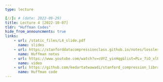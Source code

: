 ```yaml
---
type: lecture

[//]: # (date: 2022-09-29)
title: Lecture 4 [2022-10-07]
tldr: "Huffman Codes"
hide_from_announcments: true
links:
    - url: /static_files/L4_slide.pdf
      name: slides
    - url: https://stanforddatacompressionclass.github.io/notes/lossless_iid/huffman.html
      name: Huffman notes
    - url: https://www.youtube.com/watch?v=cUYZ_yinHqg&list=PLv_7iO_xlL0Jgc35Pqn7XP5VTQ5krLMOl&index=5&t=1s
      name: video
    - url: https://github.com/kedartatwawadi/stanford_compression_library/blob/main/scl/compressors/huffman_coder.py
      name: Huffman code
---
```

